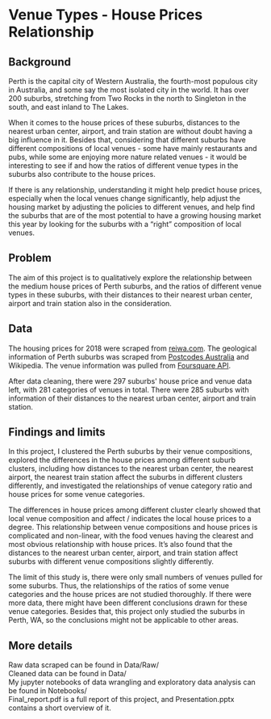 # Venue Types - House Prices Relationship

## Background
Perth is the capital city of Western Australia, the fourth-most populous city in Australia, and some say the most isolated city in the world. It has over 200 suburbs, stretching from Two Rocks in the north to Singleton in the south, and east inland to The Lakes. 

When it comes to the house prices of these suburbs, distances to the nearest urban center, airport, and train station are without doubt having a big influence in it. Besides that, considering that different suburbs have different compositions of local venues - some have mainly restaurants and pubs, while some are enjoying more nature related venues - it would be interesting to see if and how the ratios of different venue types in the suburbs also contribute to the house prices. 

If there is any relationship, understanding it might help predict house prices, especially when the local venues change significantly, help adjust the housing market by adjusting the policies to different venues, and help find the suburbs that are of the most potential to have a growing housing market this year by looking for the suburbs with a “right” composition of local venues.

## Problem
The aim of this project is to qualitatively explore the relationship between the medium house prices of Perth suburbs, and the ratios of different venue types in these suburbs, with their distances to their nearest urban center, airport and train station also in the consideration.

## Data
The housing prices for 2018 were scraped from [reiwa.com](https://reiwa.com.au/the-wa-market/perth-suburbs-price-data/). The geological information of Perth suburbs was scraped from [Postcodes Australia](https://postcodes-australia.com) and Wikipedia. The venue information was pulled from [Foursquare API](https://foursquare.com/).

After data cleaning, there were 297 suburbs' house price and venue data left, with 281 categories of venues in total. There were 285 suburbs with information of their distances to the nearest urban center, airport and train station.

## Findings and limits
In this project, I clustered the Perth suburbs by their venue compositions, explored the differences in the house prices among different suburb clusters, including how distances to the nearest urban center, the nearest airport, the nearest train station affect the suburbs in different clusters differently, and investigated the relationships of venue category ratio and house prices for some venue categories.

The differences in house prices among different cluster clearly showed that local venue composition and affect / indicates the local house prices to a degree. This relationship between venue compositions and house prices is complicated and non-linear, with the food venues having the clearest and most obvious relationship with house prices. It’s also found that the distances to the nearest urban center, airport, and train station affect suburbs with different venue compositions slightly differently.

The limit of this study is, there were only small numbers of venues pulled for some suburbs. Thus, the relationships of the ratios of some venue categories and the house prices are not studied thoroughly. If there were more data, there might have been different conclusions drawn for these venue categories. Besides that, this project only studied the suburbs in Perth, WA, so the conclusions might not be applicable to other areas.

## More details
Raw data scraped can be found in Data/Raw/<br>
Cleaned data can be found in Data/<br>
My jupyter notebooks of data wrangling and exploratory data analysis can be found in Notebooks/<br>
Final_report.pdf is a full report of this project, and Presentation.pptx contains a short overview of it.
